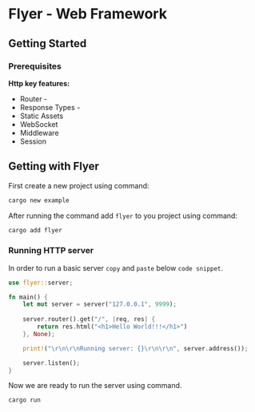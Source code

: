 # Flyer - Web Framework

## Getting Started

### Prerequisites

**Http key features:**

- Router         - 
- Response Types -
- Static Assets
- WebSocket
- Middleware
- Session


## Getting with Flyer

First create a new project using command:

```sh
cargo new example
```

After running the command add `flyer` to you project using command:

```sh
cargo add flyer
```

### Running HTTP server

In order to run a basic server `copy` and `paste` below `code snippet`.

```rs
use flyer::server;

fn main() {
    let mut server = server("127.0.0.1", 9999);
    
    server.router().get("/", |req, res| {
        return res.html("<h1>Hello World!!!</h1>")
    }, None);

    print!("\r\n\r\nRunning server: {}\r\n\r\n", server.address());

    server.listen();
}
```

Now we are ready to run the server using command.

```sh
cargo run
```